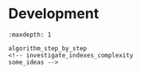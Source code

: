 # Development

```{toctree}
:maxdepth: 1

algorithm_step_by_step
<!-- investigate_indexes_complexity
some_ideas -->
```
